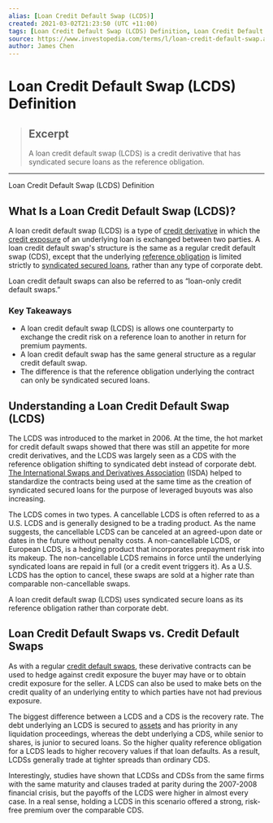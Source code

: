 ```yaml
---
alias: [Loan Credit Default Swap (LCDS)]
created: 2021-03-02T21:23:50 (UTC +11:00)
tags: [Loan Credit Default Swap (LCDS) Definition, Loan Credit Default Swap (LCDS) Definition]
source: https://www.investopedia.com/terms/l/loan-credit-default-swap.asp
author: James Chen
---
```


# Loan Credit Default Swap (LCDS) Definition

> ## Excerpt
> A loan credit default swap (LCDS) is a credit derivative that has syndicated secure loans as the reference obligation.

---

Loan Credit Default Swap (LCDS) Definition
## What Is a Loan Credit Default Swap (LCDS)?

A loan credit default swap (LCDS) is a type of [credit derivative](https://www.investopedia.com/terms/c/creditderivative.asp) in which the [credit exposure](https://www.investopedia.com/terms/c/credit-exposure.asp) of an underlying loan is exchanged between two parties. A loan credit default swap's structure is the same as a regular credit default swap (CDS), except that the underlying [reference obligation](https://www.investopedia.com/terms/r/reference-obligation.asp) is limited strictly to [syndicated secured loans](https://www.investopedia.com/terms/s/syndicatedloan.asp), rather than any type of corporate debt.

Loan credit default swaps can also be referred to as “loan-only credit default swaps.”

### Key Takeaways

-   A loan credit default swap (LCDS) is allows one counterparty to exchange the credit risk on a reference loan to another in return for premium payments.
-   A loan credit default swap has the same general structure as a regular credit default swap.
-   The difference is that the reference obligation underlying the contract can only be syndicated secured loans.

## Understanding a Loan Credit Default Swap (LCDS)

The LCDS was introduced to the market in 2006. At the time, the hot market for credit default swaps showed that there was still an appetite for more credit derivatives, and the LCDS was largely seen as a CDS with the reference obligation shifting to syndicated debt instead of corporate debt. [The International Swaps and Derivatives Association](https://www.investopedia.com/terms/i/isda.asp) (ISDA) helped to standardize the contracts being used at the same time as the creation of syndicated secured loans for the purpose of leveraged buyouts was also increasing. 

The LCDS comes in two types. A cancellable LCDS is often referred to as a U.S. LCDS and is generally designed to be a trading product. As the name suggests, the cancellable LCDS can be canceled at an agreed-upon date or dates in the future without penalty costs. A non-cancellable LCDS, or European LCDS, is a hedging product that incorporates prepayment risk into its makeup. The non-cancellable LCDS remains in force until the underlying syndicated loans are repaid in full (or a credit event triggers it). As a U.S. LCDS has the option to cancel, these swaps are sold at a higher rate than comparable non-cancellable swaps.

A loan credit default swap (LCDS) uses syndicated secure loans as its reference obligation rather than corporate debt.

## Loan Credit Default Swaps vs. Credit Default Swaps

As with a regular [credit default swaps](https://www.investopedia.com/terms/c/creditdefaultswap.asp), these derivative contracts can be used to hedge against credit exposure the buyer may have or to obtain credit exposure for the seller. A LCDS can also be used to make bets on the credit quality of an underlying entity to which parties have not had previous exposure.

The biggest difference between a LCDS and a CDS is the recovery rate. The debt underlying an LCDS is secured to [assets](https://www.investopedia.com/terms/a/asset.asp) and has priority in any liquidation proceedings, whereas the debt underlying a CDS, while senior to shares, is junior to secured loans. So the higher quality reference obligation for a LCDS leads to higher recovery values if that loan defaults. As a result, LCDSs generally trade at tighter spreads than ordinary CDS.

Interestingly, studies have shown that LCDSs and CDSs from the same firms with the same maturity and clauses traded at parity during the 2007-2008 financial crisis, but the payoffs of the LCDS were higher in almost every case. In a real sense, holding a LCDS in this scenario offered a strong, risk-free premium over the comparable CDS.

